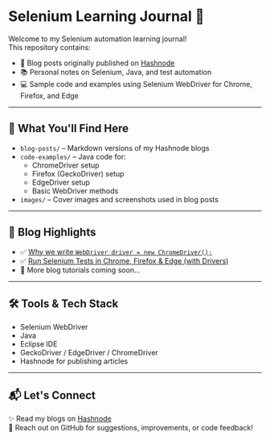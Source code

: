 # Selenium Learning Journal 🚀

Welcome to my Selenium automation learning journal!  
This repository contains:

- 📝 Blog posts originally published on [Hashnode](https://hashnode.com/@autiakshada02)
- 📚 Personal notes on Selenium, Java, and test automation
- 💻 Sample code and examples using Selenium WebDriver for Chrome, Firefox, and Edge

---

## 📌 What You'll Find Here

- `blog-posts/` – Markdown versions of my Hashnode blogs
- `code-examples/` – Java code for:
  - ChromeDriver setup
  - Firefox (GeckoDriver) setup
  - EdgeDriver setup
  - Basic WebDriver methods
- `images/` – Cover images and screenshots used in blog posts

---

## 🔗 Blog Highlights

- ✅ [Why we write `WebDriver driver = new ChromeDriver();`](./blog-posts/webdriver-explained.md)
- ✅ [Run Selenium Tests in Chrome, Firefox & Edge (with Drivers)](./blog-posts/multi-browser-setup.md)
- 📌 More blog tutorials coming soon...

---

## 🛠️ Tools & Tech Stack

- Selenium WebDriver
- Java
- Eclipse IDE
- GeckoDriver / EdgeDriver / ChromeDriver
- Hashnode for publishing articles

---

## 📬 Let's Connect

✨ Read my blogs on [Hashnode](https://hashnode.com/@autiakshada02)  
💬 Reach out on GitHub for suggestions, improvements, or code feedback!

